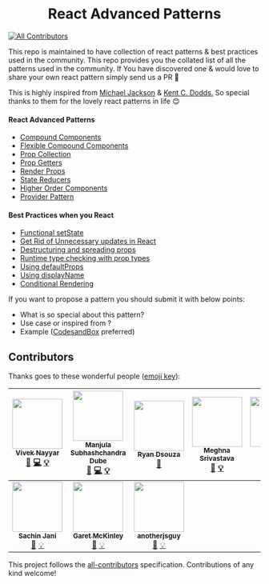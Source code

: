 # <h1 align="center">React Advanced Patterns </h1>

[![All Contributors](https://img.shields.io/badge/all_contributors-10-orange.svg?style=flat-square)](#contributors)

<p> This repo is maintained to have collection of react patterns & best practices used in the community. This repo provides you the collated list of all the patterns used in the community. If You have discovered one & would love to share your own react pattern simply send us a PR 🙌 </p>

This is highly inspired from [Michael Jackson](https://github.com/mjackson) & [Kent C. Dodds.](https://twitter.com/kentcdodds) So special thanks to them for the lovely react patterns in life 😊

#### React Advanced Patterns

- [Compound Components](https://github.com/manjula91/react-advanced-patterns/tree/master/compound-components)
- [Flexible Compound Components](https://github.com/manjula91/react-advanced-patterns/tree/master/flexible-compound-components)
- [Prop Collection](https://github.com/manjula91/react-advanced-patterns/tree/master/prop-collection)
- [Prop Getters](https://github.com/manjula91/react-advanced-patterns/tree/master/prop-getters)
- [Render Props](https://github.com/manjula91/react-advanced-patterns/tree/master/render-props)
- [State Reducers](https://github.com/manjula91/react-advanced-patterns/tree/master/state-reducers)
- [Higher Order Components](https://github.com/manjula91/react-advanced-patterns/tree/master/hoc)
- [Provider Pattern](https://github.com/manjula91/react-advanced-patterns/tree/master/provider-pattern)

#### Best Practices when you React

- [Functional setState](https://github.com/manjula91/react-advanced-patterns/tree/master/react-best-practices/#function-in-setstate)
- [Get Rid of Unnecessary updates in React](https://github.com/manjula91/react-advanced-patterns/tree/master/react-best-practices/#why-did-you-update)
- [Destructuring and spreading props](https://github.com/manjula91/react-advanced-patterns/tree/master/react-best-practices/#prop-spread)
- [Runtime type checking with prop types](https://github.com/manjula91/react-advanced-patterns/tree/master/react-best-practices/#prop-types)
- [Using defaultProps](https://github.com/manjula91/react-advanced-patterns/tree/master/react-best-practices/#default-props)
- [Using displayName](https://github.com/manjula91/react-advanced-patterns/tree/master/react-best-practices/#display-name)
- [Conditional Rendering](https://github.com/manjula91/react-advanced-patterns/tree/master/react-best-practices/#conditional-rendering)

If you want to propose a pattern you should submit it with below points:

- What is so special about this pattern?
- Use case or inspired from ?
- Example ([CodesandBox](https://codesandbox.io/) preferred)

## Contributors

Thanks goes to these wonderful people ([emoji key](https://github.com/kentcdodds/all-contributors#emoji-key)):

<!-- ALL-CONTRIBUTORS-LIST:START - Do not remove or modify this section -->
<!-- prettier-ignore -->
| [<img src="https://avatars3.githubusercontent.com/u/4931048?v=4" width="100px;"/><br /><sub><b>Vivek Nayyar</b></sub>](https://www.viveknayyar.in/)<br />[📖](https://github.com/manjula91/react-advanced-patterns/commits?author=vivek12345 "Documentation") [💻](https://github.com/manjula91/react-advanced-patterns/commits?author=vivek12345 "Code") [💡](#example-vivek12345 "Examples") | [<img src="https://avatars0.githubusercontent.com/u/7845921?v=4" width="100px;"/><br /><sub><b>Manjula Subhashchandra Dube</b></sub>](https://www.linkedin.com/profile/view?id=181968473&trk=nav_responsive_tab_profile)<br />[📖](https://github.com/manjula91/react-advanced-patterns/commits?author=manjula91 "Documentation") [💻](https://github.com/manjula91/react-advanced-patterns/commits?author=manjula91 "Code") [💡](#example-manjula91 "Examples") | [<img src="https://avatars2.githubusercontent.com/u/19697099?v=4" width="100px;"/><br /><sub><b>Ryan Dsouza</b></sub>](https://github.com/ryands17)<br />[📖](https://github.com/manjula91/react-advanced-patterns/commits?author=ryands17 "Documentation") | [<img src="https://avatars3.githubusercontent.com/u/18181755?v=4" width="100px;"/><br /><sub><b>Meghna Srivastava</b></sub>](https://meghnasrivastava.herokuapp.com)<br />[📖](https://github.com/manjula91/react-advanced-patterns/commits?author=meghna-saxena "Documentation") [💡](#example-meghna-saxena "Examples") | [<img src="https://avatars1.githubusercontent.com/u/6296006?v=4" width="100px;"/><br /><sub><b>Edward Drapkin</b></sub>](https://github.com/EdwardDrapkin)<br />[📖](https://github.com/manjula91/react-advanced-patterns/commits?author=EdwardDrapkin "Documentation") [💡](#example-EdwardDrapkin "Examples") | [<img src="https://avatars3.githubusercontent.com/u/26486135?v=4" width="100px;"/><br /><sub><b>Felipe F. Diogo</b></sub>](https://github.com/felipediogo)<br />[📖](https://github.com/manjula91/react-advanced-patterns/commits?author=felipediogo "Documentation") [💡](#example-felipediogo "Examples") | [<img src="https://avatars2.githubusercontent.com/u/7248028?v=4" width="100px;"/><br /><sub><b>Alex Rohleder</b></sub>](https://www.alexrohleder.com)<br />[📖](https://github.com/manjula91/react-advanced-patterns/commits?author=alexrohleder "Documentation") [💡](#example-alexrohleder "Examples") |
| :---: | :---: | :---: | :---: | :---: | :---: | :---: |
| [<img src="https://avatars3.githubusercontent.com/u/23077544?v=4" width="100px;"/><br /><sub><b>Sachin Jani</b></sub>](https://twitter.com/5achinJani)<br />[📖](https://github.com/manjula91/react-advanced-patterns/commits?author=5achinJani "Documentation") [💡](#example-5achinJani "Examples") | [<img src="https://avatars0.githubusercontent.com/u/1624279?v=4" width="100px;"/><br /><sub><b>Garet McKinley</b></sub>](https://garet.io)<br />[📖](https://github.com/manjula91/react-advanced-patterns/commits?author=garetmckinley "Documentation") [💡](#example-garetmckinley "Examples") | [<img src="https://avatars1.githubusercontent.com/u/10448534?v=4" width="100px;"/><br /><sub><b>anotherjsguy</b></sub>](https://in.linkedin.com/in/kuldeepkeshwar)<br />[📖](https://github.com/manjula91/react-advanced-patterns/commits?author=kuldeepkeshwar "Documentation") [💡](#example-kuldeepkeshwar "Examples") |
<!-- ALL-CONTRIBUTORS-LIST:END -->

This project follows the [all-contributors](https://github.com/kentcdodds/all-contributors) specification. Contributions of any kind welcome!
